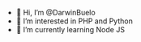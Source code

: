 - 👋 Hi, I’m @DarwinBuelo
- 👀 I’m interested in PHP and Python
- 🌱 I’m currently learning Node JS

<!---
DarwinBuelo/DarwinBuelo is a ✨ special ✨ repository because its `README.md` (this file) appears on your GitHub profile.
You can click the Preview link to take a look at your changes.
--->
